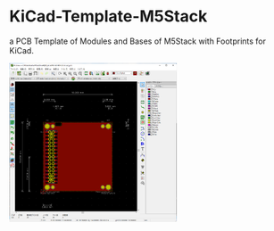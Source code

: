 # KiCad-Template-M5Stack
a PCB Template of Modules and Bases of M5Stack with Footprints for KiCad.

<img src="./image/bf-021.png" width=300>
